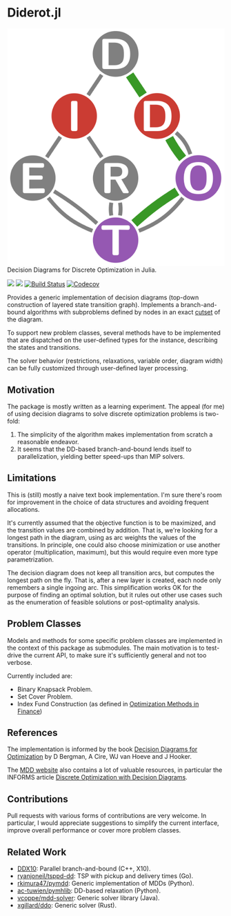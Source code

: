# Diderot.jl

<img align="right" src="docs/src/assets/logo.svg">

Decision Diagrams for Discrete Optimization in Julia.

[![](https://img.shields.io/badge/docs-stable-blue.svg)](https://rschwarz.github.io/Diderot.jl/stable)
[![](https://img.shields.io/badge/docs-dev-blue.svg)](https://rschwarz.github.io/Diderot.jl/dev)
[![Build Status](https://github.com/rschwarz/Diderot.jl/workflows/CI/badge.svg?branch=master)](https://github.com/rschwarz/Diderot.jl/actions?query=workflow%3ACI)
[![Codecov](https://codecov.io/gh/rschwarz/Diderot.jl/branch/master/graph/badge.svg)](https://codecov.io/gh/rschwarz/Diderot.jl)

Provides a generic implementation of decision diagrams (top-down construction
of layered state transition graph). Implements a branch-and-bound algorithms
with subproblems defined by nodes in an exact
[cutset](https://en.wikipedia.org/wiki/Vertex_separator) of the diagram.

To support new problem classes, several methods have to be implemented that
are dispatched on the user-defined types for the instance, describing the states
and transitions.

The solver behavior (restrictions, relaxations, variable order, diagram width)
can be fully customized through user-defined layer processing.

## Motivation

The package is mostly written as a learning experiment.
The appeal (for me) of using decision diagrams to solve discrete optimization
problems is two-fold:

1. The simplicity of the algorithm makes implementation from scratch a
   reasonable endeavor.
2. It seems that the DD-based branch-and-bound lends itself to parallelization,
   yielding better speed-ups than MIP solvers.

## Limitations

This is (still) mostly a naive text book implementation. I'm sure there's room
for improvement in the choice of data structures and avoiding frequent allocations.

It's currently assumed that the objective function is to be maximized, and the
transition values are combined by addition. That is, we're looking for a longest
path in the diagram, using as arc weights the values of the transitions. In
principle, one could also choose minimization or use another operator
(multiplication, maximum), but this would require even more type
parametrization.

The decision diagram does not keep all transition arcs, but computes the longest
path on the fly. That is, after a new layer is created, each node only remembers
a single ingoing arc. This simplification works OK for the purpose of finding an
optimal solution, but it rules out other use cases such as the enumeration of
feasible solutions or post-optimality analysis.

## Problem Classes

Models and methods for some specific problem classes are implemented in the
context of this package as submodules. The main motivation is to test-drive the
current API, to make sure it's sufficiently general and not too verbose.

Currently included are:
- Binary Knapsack Problem.
- Set Cover Problem.
- Index Fund Construction (as defined in [Optimization Methods in Finance](https://doi.org/10.1017/9781107297340))

## References

The implementation is informed by the book
[Decision Diagrams for Optimization](https://www.springer.com/us/book/9783319428475)
by D Bergman, A Cire, WJ van Hoeve and J Hooker.

The [MDD website](http://www.andrew.cmu.edu/user/vanhoeve/mdd/) also contains a
lot of valuable resources, in particular the INFORMS article
[Discrete Optimization with Decision Diagrams](http://www.andrew.cmu.edu/user/vanhoeve/papers/discrete_opt_with_DDs.pdf).

## Contributions

Pull requests with various forms of contributions are very welcome. In
particular, I would appreciate suggestions to simplify the current interface,
improve overall performance or cover more problem classes.

## Related Work

- [DDX10](http://www.andrew.cmu.edu/user/vanhoeve/mdd/code/DDX10.zip): Parallel branch-and-bound (C++, X10).
- [ryanjoneil/tsppd-dd](https://github.com/ryanjoneil/tsppd-dd): TSP with pickup and delivery times (Go).
- [rkimura47/pymdd](https://github.com/rkimura47/pymdd): Generic implementation of MDDs (Python).
- [ac-tuwien/pymhlib](https://github.com/ac-tuwien/pymhlib/blob/master/pymhlib/decision_diag.py): DD-based relaxation (Python).
- [vcoppe/mdd-solver](https://github.com/vcoppe/mdd-solver): Generic solver library (Java).
- [xgillard/ddo](https://github.com/xgillard/ddo): Generic solver (Rust).
